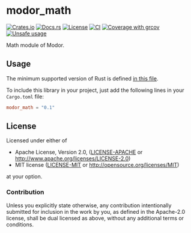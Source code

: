 # modor_math

[![Crates.io](https://img.shields.io/crates/v/modor_math.svg)](https://crates.io/crates/modor_math)
[![Docs.rs](https://img.shields.io/docsrs/modor_math)](https://docs.rs/crate/modor_math)
[![License](https://img.shields.io/crates/l/modor_math)](https://github.com/modor-engine/modor_math)
[![CI](https://github.com/modor-engine/modor/actions/workflows/ci.yml/badge.svg)](https://github.com/modor-engine/modor/actions/workflows/ci.yml)
[![Coverage with grcov](https://img.shields.io/codecov/c/gh/modor-engine/modor)](https://app.codecov.io/gh/modor-engine/modor)
[![Unsafe usage](https://img.shields.io/badge/unsafe%20usage-0-green.svg)](https://github.com/modor-engine/modor/search?q=path%3Acrates%2Fmodor_math+extension%3Ars+unsafe)

Math module of Modor.

## Usage

The minimum supported version of Rust is
defined [in this file](https://github.com/modor-engine/modor/blob/main/Cargo.toml).

To include this library in your project, just add the following lines in your `Cargo.toml` file:

```toml
modor_math = "0.1"
```

## License

Licensed under either of

* Apache License, Version 2.0, ([LICENSE-APACHE](../../LICENSE-APACHE) or http://www.apache.org/licenses/LICENSE-2.0)
* MIT license ([LICENSE-MIT](../../LICENSE-MIT) or http://opensource.org/licenses/MIT)

at your option.

### Contribution

Unless you explicitly state otherwise, any contribution intentionally submitted for inclusion in the work by you, as
defined in the Apache-2.0 license, shall be dual licensed as above, without any additional terms or conditions.
